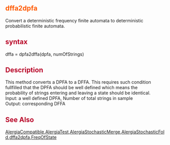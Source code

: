 <font color='FF5B00'><h2> dffa2dpfa</h2></font>
Convert a deterministic frequency finite automata to deterministic probabilistic finite automata.
<font color='B80028'><h2> syntax </h2></font>
dffa = dpfa2dffa(dpfa, numOfStrings)
<font color='B80028'><h2> Description </h2></font>
This method converts a DPFA to a DFFA. This requires such condition <br>
fullfilled that the DPFA should be well defined which means the <br>
probability of strings entering and leaving a state should be identical. <br>
Input: a well defined DPFA, Number of total strings in sample <br>
Output: corresponding DFFA <br>
<font color='B80028'><h2> See Also </h2></font>
<a href='AlergiaCompatible.md'>AlergiaCompatible</a>,<a href='AlergiaTest.md'>AlergiaTest</a>,<a href='AlergiaStochasticMerge.md'>AlergiaStochasticMerge</a>,<a href='AlergiaStochasticFold.md'>AlergiaStochasticFold</a>,<a href='dffa2dpfa.md'>dffa2dpfa</a>,<a href='FreqOfState.md'>FreqOfState</a>